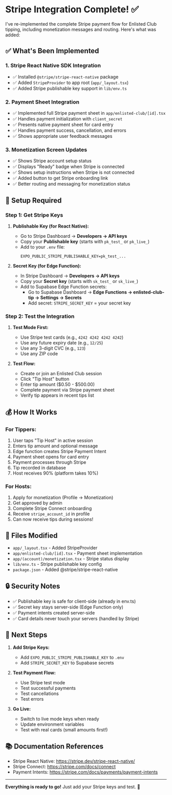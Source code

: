 # Stripe Integration Complete! ✅

I've re-implemented the complete Stripe payment flow for Enlisted Club tipping, including monetization messages and routing. Here's what was added:

## ✅ What's Been Implemented

### 1. Stripe React Native SDK Integration
- ✅ Installed `@stripe/stripe-react-native` package
- ✅ Added `StripeProvider` to app root (`app/_layout.tsx`)
- ✅ Added Stripe publishable key support in `lib/env.ts`

### 2. Payment Sheet Integration
- ✅ Implemented full Stripe payment sheet in `app/enlisted-club/[id].tsx`
- ✅ Handles payment initialization with `client_secret`
- ✅ Presents native payment sheet for card entry
- ✅ Handles payment success, cancellation, and errors
- ✅ Shows appropriate user feedback messages

### 3. Monetization Screen Updates
- ✅ Shows Stripe account setup status
- ✅ Displays "Ready" badge when Stripe is connected
- ✅ Shows setup instructions when Stripe is not connected
- ✅ Added button to get Stripe onboarding link
- ✅ Better routing and messaging for monetization status

## 🔧 Setup Required

### Step 1: Get Stripe Keys

1. **Publishable Key (for React Native):**
   - Go to Stripe Dashboard → **Developers → API keys**
   - Copy your **Publishable key** (starts with `pk_test_` or `pk_live_`)
   - Add to your `.env` file:
     ```
     EXPO_PUBLIC_STRIPE_PUBLISHABLE_KEY=pk_test_...
     ```

2. **Secret Key (for Edge Function):**
   - In Stripe Dashboard → **Developers → API keys**
   - Copy your **Secret key** (starts with `sk_test_` or `sk_live_`)
   - Add to Supabase Edge Function secrets:
     - Go to Supabase Dashboard → **Edge Functions → enlisted-club-tip → Settings → Secrets**
     - Add secret: `STRIPE_SECRET_KEY` = your secret key

### Step 2: Test the Integration

1. **Test Mode First:**
   - Use Stripe test cards (e.g., `4242 4242 4242 4242`)
   - Use any future expiry date (e.g., `12/25`)
   - Use any 3-digit CVC (e.g., `123`)
   - Use any ZIP code

2. **Test Flow:**
   - Create or join an Enlisted Club session
   - Click "Tip Host" button
   - Enter tip amount ($0.50 - $500.00)
   - Complete payment via Stripe payment sheet
   - Verify tip appears in recent tips list

## 💰 How It Works

### For Tippers:
1. User taps "Tip Host" in active session
2. Enters tip amount and optional message
3. Edge function creates Stripe Payment Intent
4. Payment sheet opens for card entry
5. Payment processes through Stripe
6. Tip recorded in database
7. Host receives 90% (platform takes 10%)

### For Hosts:
1. Apply for monetization (Profile → Monetization)
2. Get approved by admin
3. Complete Stripe Connect onboarding
4. Receive `stripe_account_id` in profile
5. Can now receive tips during sessions!

## 📱 Files Modified

- `app/_layout.tsx` - Added StripeProvider
- `app/enlisted-club/[id].tsx` - Payment sheet implementation
- `app/(account)/monetization.tsx` - Stripe status display
- `lib/env.ts` - Stripe publishable key config
- `package.json` - Added @stripe/stripe-react-native

## 🔒 Security Notes

- ✅ Publishable key is safe for client-side (already in env.ts)
- ✅ Secret key stays server-side (Edge Function only)
- ✅ Payment intents created server-side
- ✅ Card details never touch your servers (handled by Stripe)

## 🎯 Next Steps

1. **Add Stripe Keys:**
   - Add `EXPO_PUBLIC_STRIPE_PUBLISHABLE_KEY` to `.env`
   - Add `STRIPE_SECRET_KEY` to Supabase secrets

2. **Test Payment Flow:**
   - Use Stripe test mode
   - Test successful payments
   - Test cancellations
   - Test errors

3. **Go Live:**
   - Switch to live mode keys when ready
   - Update environment variables
   - Test with real cards (small amounts first!)

## 📚 Documentation References

- Stripe React Native: https://stripe.dev/stripe-react-native/
- Stripe Connect: https://stripe.com/docs/connect
- Payment Intents: https://stripe.com/docs/payments/payment-intents

---

**Everything is ready to go!** Just add your Stripe keys and test. 🚀

